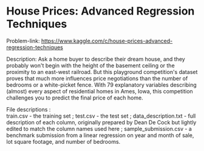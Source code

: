 # House Prices: Advanced Regression Techniques

Problem-link: https://www.kaggle.com/c/house-prices-advanced-regression-techniques

Description:
Ask a home buyer to describe their dream house, and they probably won't begin with the height of the basement ceiling or the proximity to an east-west railroad. But this playground competition's dataset proves that much more influences price negotiations than the number of bedrooms or a white-picket fence. 
With 79 explanatory variables describing (almost) every aspect of residential homes in Ames, Iowa, this competition challenges you to predict the final price of each home. 

File descriptions :  
train.csv - the training set ; 
test.csv - the test set ; 
data_description.txt - full description of each column, originally prepared by Dean De Cock but lightly edited to match the column names used here ; 
sample_submission.csv - a benchmark submission from a linear regression on year and month of sale, lot square footage, and number of bedrooms.
